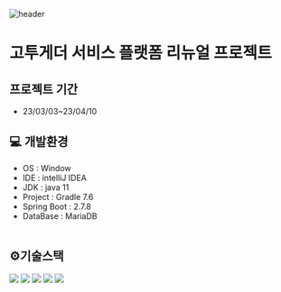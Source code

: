 ![header](https://capsule-render.vercel.app/api?type=waving&color=gradient&height=300&section=header&text=Final%20Project%20[BE]&fontSize=80&animation=fadeIn&fontAlignY=38&descAlignY=51&descAlign=62)


# 고투게더 서비스 플랫폼 리뉴얼 프로젝트

## 프로젝트 기간
- 23/03/03~23/04/10


## 💻 개발환경
- OS : Window
- IDE : intelliJ IDEA
- JDK : java 11
- Project : Gradle 7.6
- Spring Boot : 2.7.8
- DataBase : MariaDB
<br><br>

## ⚙️기술스택
<img src="https://img.shields.io/badge/java-007396?style=for-the-badge&logo=java&logoColor=white"> <img src="https://img.shields.io/badge/gradle-02303A?style=for-the-badge&logo=gradle&logoColor=white"> <img src="https://img.shields.io/badge/springboot-6DB33F?style=for-the-badge&logo=springboot&logoColor=white"> <img src="https://img.shields.io/badge/mariaDB-003545?style=for-the-badge&logo=mariaDB&logoColor=white">  <img src="https://img.shields.io/badge/amazonaws-232F3E?style=for-the-badge&logo=amazonaws&logoColor=white">
<br><br>

